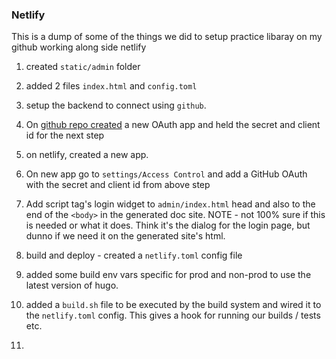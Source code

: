 ### Netlify

This is a dump of some of the things we did to setup practice libaray on my github working along side netlify

1. created `static/admin` folder
2. added 2 files `index.html` and `config.toml`
3. setup the backend to connect using `github`.
4. On [github repo created](https://www.netlify.com/docs/authentication-providers/#using-an-authentication-provider) a new OAuth app and held the secret and client id for the next step
5. on netlify, created a new app. 
6. On new app go to `settings/Access Control` and add a GitHub OAuth with the secret and client id from above step
7. Add script tag's login widget to `admin/index.html` head and also to the end of the `<body>` in the generated doc site. NOTE - not 100% sure if this is needed or what it does. Think it's the dialog for the login page, but dunno if we need it on the generated site's html.

1. build and deploy - created a `netlify.toml` config file
2. added some build env vars specific for prod and non-prod to use the latest version of hugo.
3. added a `build.sh` file to be executed by the build system and wired it to the `netlify.toml` config. This gives a hook for running our builds / tests etc.
4. 


